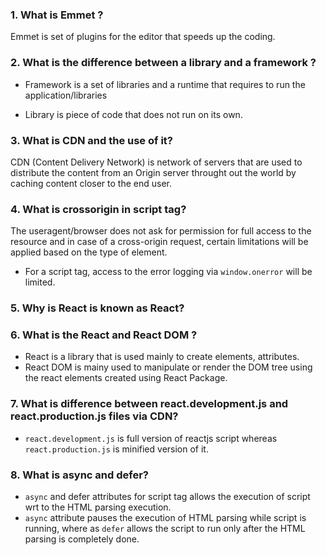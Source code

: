 ### 1. What is Emmet ?
 Emmet is set of plugins for the editor that speeds up the coding. 

 ### 2. What is the difference between a library and a framework ?
  * Framework is a set of libraries and a runtime that requires to run the application/libraries

  * Library is piece of code that does not run on its own.

### 3. What is CDN and the use of it?
  CDN (Content Delivery Network) is network of servers that are used to distribute the content from an Origin server throught out the world by caching content closer to the end user.

### 4. What is crossorigin in script tag?
 The useragent/browser does not ask for permission for full access to the resource and in case of a cross-origin request, certain limitations will be applied based on the type of element. 
 * For a script tag, access to the error logging via `window.onerror` will be limited.

 ### 5. Why is React is known as React?


 ### 6. What is the React and React DOM ?
  * React is a library that is used mainly to create elements, attributes.
  * React DOM is mainy used to manipulate or render the DOM tree using the react elements created using React Package.

### 7. What is difference between react.development.js and react.production.js files via CDN?
* `react.development.js` is full version of reactjs script whereas `react.production.js` is minified version of it.

### 8. What is async and defer?
* `async` and defer attributes for script tag allows the execution of script wrt to the HTML parsing execution.
* `async` attribute pauses the execution of HTML parsing while script is running, where as `defer` allows the script to run only after the HTML parsing is completely done.